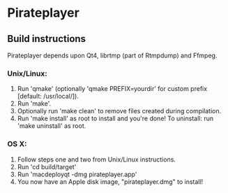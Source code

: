 Pirateplayer
============

Build instructions
-------------------

Pirateplayer depends upon Qt4, librtmp (part of Rtmpdump) and Ffmpeg.

### Unix/Linux:

1. Run 'qmake' (optionally 'qmake PREFIX=yourdir' for custom prefix [default: /usr/local/]).
2. Run 'make'.
3. Optionally run 'make clean' to remove files created during compilation.
4. Run 'make install' as root to install and you're done! To uninstall: run 'make uninstall' as root.

### OS X:

1. Follow steps one and two from Unix/Linux instructions.
2. Run 'cd build/target'
2. Run 'macdeployqt -dmg pirateplayer.app'
3. You now have an Apple disk image, "pirateplayer.dmg" to install!
